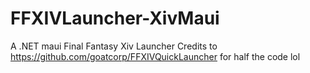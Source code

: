 # FFXIVLauncher-XivMaui
 A .NET maui Final Fantasy Xiv Launcher
Credits to https://github.com/goatcorp/FFXIVQuickLauncher for half the code lol 
